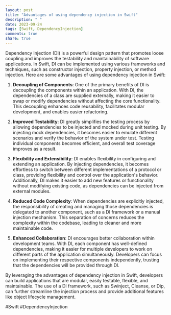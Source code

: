 ```yaml
---
layout: post
title: "Advantages of using dependency injection in Swift"
description: " "
date: 2023-09-24
tags: [Swift, DependencyInjection]
comments: true
share: true
---
```


Dependency Injection (DI) is a powerful design pattern that promotes loose coupling and improves the testability and maintainability of software applications. In Swift, DI can be implemented using various frameworks and techniques, such as constructor injection, property injection, or method injection. Here are some advantages of using dependency injection in Swift:

1. **Decoupling of Components**: One of the primary benefits of DI is decoupling the components within an application. With DI, the dependencies of a class are supplied externally, making it easier to swap or modify dependencies without affecting the core functionality. This decoupling enhances code reusability, facilitates modular development, and enables easier refactoring.

2. **Improved Testability**: DI greatly simplifies the testing process by allowing dependencies to be injected and mocked during unit testing. By injecting mock dependencies, it becomes easier to emulate different scenarios and verify the behavior of the system under test. Testing individual components becomes efficient, and overall test coverage improves as a result.

3. **Flexibility and Extensibility**: DI enables flexibility in configuring and extending an application. By injecting dependencies, it becomes effortless to switch between different implementations of a protocol or class, providing flexibility and control over the application's behavior. Additionally, DI makes it easier to add new features or functionality without modifying existing code, as dependencies can be injected from external modules.

4. **Reduced Code Complexity**: When dependencies are explicitly injected, the responsibility of creating and managing those dependencies is delegated to another component, such as a DI framework or a manual injection mechanism. This separation of concerns reduces the complexity within the codebase, leading to cleaner and more maintainable code.

5. **Enhanced Collaboration**: DI encourages better collaboration within development teams. With DI, each component has well-defined dependencies, making it easier for multiple developers to work on different parts of the application simultaneously. Developers can focus on implementing their respective components independently, trusting that the dependencies will be provided through DI.

By leveraging the advantages of dependency injection in Swift, developers can build applications that are modular, easily testable, flexible, and maintainable. The use of a DI framework, such as Swinject, Cleanse, or Dip, can further streamline the injection process and provide additional features like object lifecycle management.

#Swift #DependencyInjection